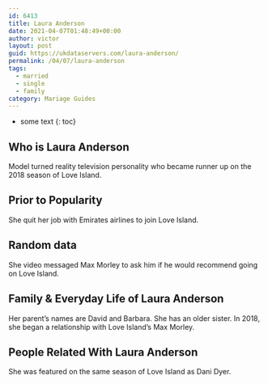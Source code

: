```yaml
---
id: 6413
title: Laura Anderson
date: 2021-04-07T01:48:49+00:00
author: victor
layout: post
guid: https://ukdataservers.com/laura-anderson/
permalink: /04/07/laura-anderson  
tags:
  - married
  - single
  - family
category: Mariage Guides
---
```


* some text
{: toc}


## Who is Laura Anderson



Model turned reality television personality who became runner up on the 2018 season of Love Island.

                
                
                
## Prior to Popularity



She quit her job with Emirates airlines to join Love Island.

                
                
                
## Random data



She video messaged Max Morley to ask him if he would recommend going on Love Island.

                
                
                
## Family & Everyday Life of Laura Anderson



Her parent&#8217;s names are David and Barbara. She has an older sister. In 2018, she began a relationship with Love Island&#8217;s Max Morley.

                
                
                
## People Related With Laura Anderson



She was featured on the same season of Love Island as Dani Dyer.

                
              
            
          
          
          